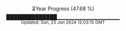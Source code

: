 <p align="center">
⏳Year Progress (47.68 %)<br>
██████████████▁▁▁▁▁▁▁▁▁▁▁▁▁▁▁▁ <br>
<sub>Updated: Sun, 23 Jun 2024 12:03:15 GMT</sub>
</p>


